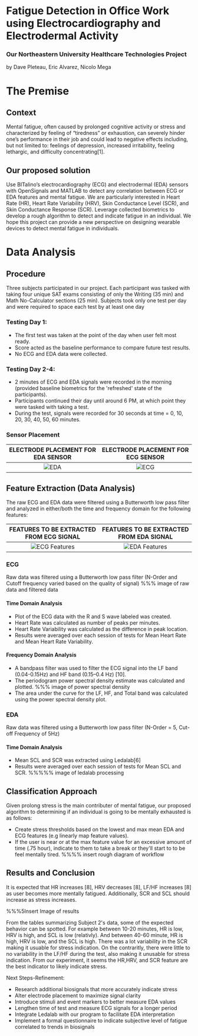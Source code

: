 # Fatigue Detection in Office Work using Electrocardiography and Electrodermal Activity
### Our Northeastern University Healthcare Technologies Project
by Dave Pleteau, Eric Alvarez, Nicolo Mega


# The Premise
## Context
Mental fatigue, often caused by prolonged cognitive activity or stress and characterized by feeling of “tiredness” or exhaustion, can severely hinder one’s performance in their job and could lead to negative effects including, but not limited to: feelings of depression, increased irritability, feeling lethargic, and difficulty concentrating[1].

## Our proposed solution
Use BITalino’s electrocardiography (ECG) and electrodermal (EDA) sensors with OpenSignals and MATLAB to detect any correlation between ECG or EDA features and mental fatigue. We are particularly interested in Heart Rate (HR), Heart Rate Variability (HRV), Skin Conductance Level (SCR), and Skin Conductance Response (SCR). Leverage collected biometrics to develop a rough algorithm to detect and indicate fatigue in an individual. We hope this project can provide a new perspective on designing wearable devices to detect mental fatigue in individuals.

# Data Analysis

## Procedure

Three subjects participated in our project. Each participant was tasked with taking four unique SAT exams consisting of only the Writing (35 min) and Math No-Calculator sections (25 min). Subjects took only one test per day and were required to space each test by at least one day

### Testing Day 1: 
* The first test was taken at the point of the day when user felt most ready. 
* Score acted as the baseline performance to compare future test results.
* No ECG and EDA data were collected.

### Testing Day 2-4:
* 2 minutes of ECG and EDA signals were recorded in the morning (provided baseline biometrics for the 'refreshed' state of the participants).
* Participants continued their day until around 6 PM, at which point they were tasked with taking a test.
* During the test, signals were recorded for 30 seconds at time = 0, 10, 20, 30, 40, 50, 60 minutes.

### Sensor Placement
ELECTRODE PLACEMENT FOR EDA SENSOR |  ELECTRODE PLACEMENT FOR ECG SENSOR
:-------------------------:|:-------------------------:
![EDA](https://raw.githubusercontent.com/pleteaud/Fatigue-and-Stress-Detection/main/Code%20%2B%20Data/EDA%20Sensor%20Placement.jpg) | ![ECG](https://raw.githubusercontent.com/pleteaud/Fatigue-and-Stress-Detection/main/Code%20%2B%20Data/ECG%20Sensor%20Placement.jpg)


## Feature Extraction (Data Analysis)
The raw ECG and EDA data were filtered using a Butterworth low pass filter and analyzed in either/both the time and frequency domain for the following features: 

FEATURES TO BE EXTRACTED FROM ECG SIGNAL |  FEATURES TO BE EXTRACTED FROM EDA SIGNAL
:-------------------------:|:-------------------------:
![ECG Features](https://raw.githubusercontent.com/pleteaud/Fatigue-and-Stress-Detection/main/Code%20%2B%20Data/Time%20and%20Frequency%20Domain%20Features%20to%20Be%20Extracted%20(ECG).jpg) | ![EDA Features](https://raw.githubusercontent.com/pleteaud/Fatigue-and-Stress-Detection/main/Code%20%2B%20Data/Time%20and%20Frequency%20Domain%20Features%20to%20Be%20Extracted%20(EDA).jpg)

### ECG
Raw data was filtered using a Butterworth low pass filter (N-Order and Cutoff frequency varied based on the quality of signal)
%%% image of raw data and filtered data
#### Time Domain Analysis
* Plot of the ECG data with the R and S wave labeled was created.
* Heart Rate was calculated as number of peaks per minutes.
* Heart Rate Variability was calculated as the difference in peak location.
* Results were averaged over each session of tests for Mean Heart Rate and Mean Heart Rate Variability.
#### Frequency Domain Analysis
* A bandpass filter was used to filter the ECG signal into the LF band (0.04-0.15Hz) and HF band (0.15–0.4 Hz) [10].
* The periodogram power spectral density estimate was calculated and plotted.
%%% image of power spectral density
* The area under the curve for the LF, HF, and Total band was calculated using the power spectral density plot.

### EDA
Raw data was filtered using a Butterworth low pass filter (N-Order = 5, Cut-off Frequency of 5Hz)

#### Time Domain Analysis
* Mean SCL and SCR was extracted using Ledalab[6]
* Results were averaged over each session of tests for Mean SCL and SCR.
%%%%% image of ledalab processing

## Classification Approach
Given prolong stress is the main contributer of mental fatigue, our proposed algorithm to determining if an individual is going to be mentally exhausted is as follows:

* Create stress thresholds based on the lowest and max mean EDA and ECG features (e.g linearly map feature values).
* If the user is near or at the max feature value for an excessive amount of time (.75 hour), indicate to them to take a break or they'll start to to be feel mentally tired.
%%%% insert rough diagram of workflow

## Results and Conclusion

It is expected that HR increases [8], HRV decreases [8], LF/HF increases [8] as user becomes more mentally fatigued. Additionally, SCR and SCL should increase as stress increases. 

%%%5Insert Image of results

From the tables summarizing Subject 2's data, some of the expected behavior can be spotted. For example between 10-20 minutes, HR is low, HRV is high, and SCL is low (relativly). And between 40-60 minute, HR is high, HRV is low, and the SCL is high. There was a lot variability in the SCR making it usuable for stress indication. On the contraritly, there were little to no variability in the LF/HF during the test, also making it unusable for stress indication. From our experiment, it seems the HR,HRV, and SCR feature are the best indicator to likely indicate stress. 

Next Steps-Refinement:
* Research additional biosignals that more accurately indicate stress
* Alter electrode placement to maximize signal clarity
* Introduce stimuli and event markers to better measure EDA values
* Lengthen time of test and measure ECG signals for a longer period
* Integrate Ledalab with our program to facilitate EDA interpretation
* Implement a formal questionnaire to indicate subjective level of fatigue correlated to trends in biosignals







